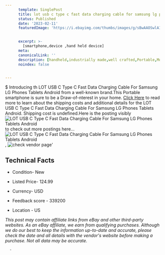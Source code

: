 ```yaml
---
      template: SinglePost
      title: lot usb c type c fast data charging cable for samsung lg phones tablets android
      status: Published
      date: '2023-02-11'
      featuredImage: 'https://i.ebayimg.com/thumbs/images/g/sBwAAOSwlA1gv8vN/s-l225.jpg'
       

      excerpt: >-
        [smartphone,device ,hand held device]
      meta:
      canonicalLink: ''
      description: [handheld,industrially made,well crafted,Portable,Mobile,Compact,Convenient,Lightweight,Maneuverable,Man-portable,Miniature,Carriable,Hand-held,Light,Holdable,Transportable,Mobile device,Pocket-sized,On-the-go,Wireless,Cordless,Compact size,Convenient size, smartphone,device ,hand held device]
      noindex: false
      

---
```

$
      Introducing th LOT USB C Type C Fast Data Charging Cable For Samsung LG Phones Tablets Android from a well-known brand.This Portable smartphone is sure to be a Draw-of-nterest in your home. [Click Here](https://www.ebay.com/itm/114843518684?hash=item1abd3506dc%3Ag%3AsBwAAOSwlA1gv8vN&amdata=enc%3AAQAHAAAA4J2cl7M9j58QbRSFEgRa1RH566yI29CQ%2FGPZEi31JpoM6rJg2JHg%2Bf5SribjDD6Pk1AO%2BZKDJ4x7otxw%2FbxkmpNafAONfhYCkst9i%2BmxKo%2FHSYt7rKdUctFPuzC3NGZ%2BsRV%2F4vQoifExByutT8x%2F7yHsFPQ2bJbj8nifM8C9iWp%2B1%2BX4ysgEaFNIrEi18XApIGNNtwBAtEbGVP0Xs64OSeQSzz2qVXJFXyPi5QcG%2F%2BHxJQxbF0ZyeVeyIGGcR0MBgeVBtV78m0LCRZLP4u9urZiMobGNQZd9DI0AzzkxLOMw&mkevt=1&mkcid=1&mkrid=711-53200-19255-0&campid=%253CePNCampaignId%253E&customid=%253CreferenceId%253E&toolid=10049) to read more to learn about the shipping costs and additional details for the LOT USB C Type C Fast Data Charging Cable For Samsung LG Phones Tablets Android. Shipping cost is undefined.Here is the posting visibly ![LOT USB C Type C Fast Data Charging Cable For Samsung LG Phones Tablets Android](https://i.ebayimg.com/thumbs/images/g/sBwAAOSwlA1gv8vN/s-l225.jpg) to check out more postings here... ![LOT USB C Type C Fast Data Charging Cable For Samsung LG Phones Tablets Android](https://i.ebayimg.com/images/g/sBwAAOSwlA1gv8vN/s-l1200.jpg), ![check vendor page](https://origin-galleryplus.ebayimg.com/ws/web/114843518684_2_0_1/225x225.jpg,https://origin-galleryplus.ebayimg.com/ws/web/114843518684_3_0_1/225x225.jpg,https://origin-galleryplus.ebayimg.com/ws/web/114843518684_4_0_1/225x225.jpg,https://origin-galleryplus.ebayimg.com/ws/web/114843518684_5_0_1/225x225.jpg,https://origin-galleryplus.ebayimg.com/ws/web/114843518684_6_0_1/225x225.jpg,https://origin-galleryplus.ebayimg.com/ws/web/114843518684_7_0_1/225x225.jpg,https://origin-galleryplus.ebayimg.com/ws/web/114843518684_8_0_1/225x225.jpg,https://origin-galleryplus.ebayimg.com/ws/web/114843518684_9_0_1/225x225.jpg,https://origin-galleryplus.ebayimg.com/ws/web/114843518684_10_0_1/225x225.jpg,https://origin-galleryplus.ebayimg.com/ws/web/114843518684_11_0_1/225x225.jpg,https://origin-galleryplus.ebayimg.com/ws/web/114843518684_12_0_1/225x225.jpg)'

      

 ## Technical Facts 



     
      

 - Condition- New 


      

 - Listed Price- 124.99 


      

 - Currency- USD 


      

 - Feedback score - 339200 


      

 - Location - US 


      
      

 *_This post may contain affiliate links from eBay and other third-party websites. As an eBay affiliate, we earn from qualifying purchases. Although we do our best to keep the information up-to-date and accurate, please check the date and all details with the vendor's website before making a purchase. Not all data may be accurate._*




      -
